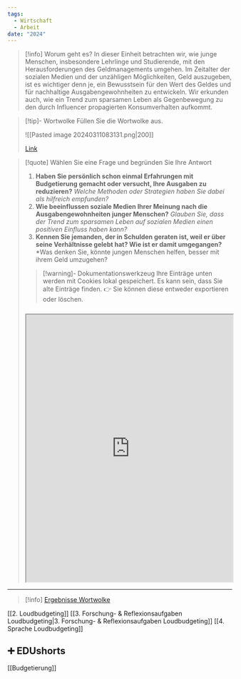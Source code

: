 ```yaml
---
tags:
  - Wirtschaft
  - Arbeit
date: "2024"
---
```

>[!info] Worum geht es?
>In dieser Einheit betrachten wir, wie junge Menschen, insbesondere Lehrlinge und Studierende, mit den Herausforderungen des Geldmanagements umgehen. Im Zeitalter der sozialen Medien und der unzähligen Möglichkeiten, Geld auszugeben, ist es wichtiger denn je, ein Bewusstsein für den Wert des Geldes und für nachhaltige Ausgabengewohnheiten zu entwickeln. Wir erkunden auch, wie ein Trend zum sparsamen Leben als Gegenbewegung zu den durch Influencer propagierten Konsumverhalten aufkommt.



>[!tip]- Wortwolke
>Füllen Sie die Wortwolke aus.
>
>![[Pasted image 20240311083131.png|200]]
>
>[Link](https://www.menti.com/alm13ypnowi5)

>[!quote] Wählen Sie eine Frage und begründen Sie Ihre Antwort
>1. **Haben Sie persönlich schon einmal Erfahrungen mit Budgetierung gemacht oder versucht, Ihre Ausgaben zu reduzieren?**
>   *Welche Methoden oder Strategien haben Sie dabei als hilfreich empfunden?*
>2. **Wie beeinflussen soziale Medien Ihrer Meinung nach die Ausgabengewohnheiten junger Menschen?**
>   *Glauben Sie, dass der Trend zum sparsamen Leben auf sozialen Medien einen positiven Einfluss haben kann?*
>3. **Kennen Sie jemanden, der in Schulden geraten ist, weil er über seine Verhältnisse gelebt hat? Wie ist er damit umgegangen?**
>   *Was denken Sie, könnte jungen Menschen helfen, besser mit ihrem Geld umzugehen?
>   
>>[!warning]- Dokumentationswerkzeug 
>Ihre Einträge unten werden mit Cookies lokal gespeichert. Es kann sein, dass Sie alte Einträge finden. 
>👉 Sie können diese entweder exportieren oder löschen.
>#####
><iframe width="100%" height="600" src="https://app.Lumi.education/run/rdWSOq" allowfullscreen allow="geolocation *; autoplay; encrypted-media"></iframe>


---

>[!info] [Ergebnisse Wortwolke](https://www.mentimeter.com/app/presentation/alpedzww65afc4u5tvjr21fokojnpa4k)

[[2. Loudbudgeting]]
[[3. Forschung- & Reflexionsaufgaben Loudbudgeting|3. Forschung- & Reflexionsaufgaben Loudbudgeting]]
[[4. Sprache Loudbudgeting]]

## ➕ EDUshorts
[[Budgetierung]]
